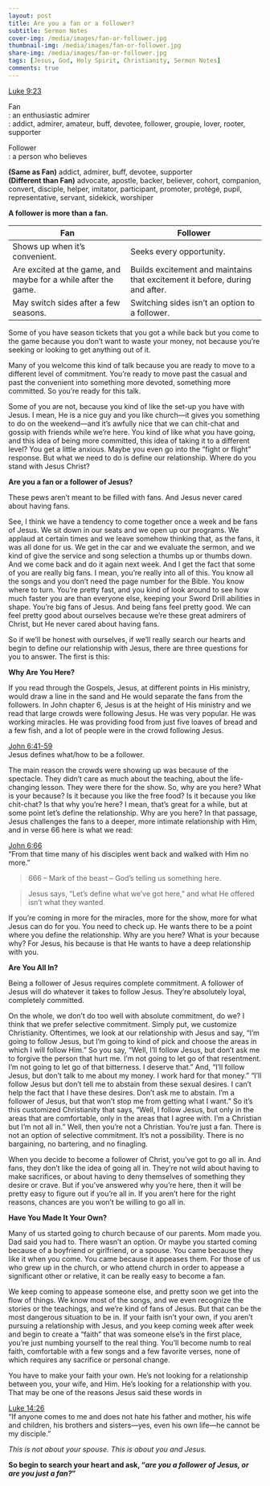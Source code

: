 ```yaml
---
layout: post
title: Are you a fan or a follower?
subtitle: Sermon Notes
cover-img: /media/images/fan-or-follower.jpg
thumbnail-img: /media/images/fan-or-follower.jpg
share-img: /media/images/fan-or-follower.jpg
tags: [Jesus, God, Holy Spirit, Christianity, Sermon Notes]
comments: true
---
```


[Luke 9:23](https://www.bible.com/bible/59/luk.9.1)   
   
Fan   
: an enthusiastic admirer   
: addict, admirer, amateur, buff, devotee, follower, groupie, lover, rooter, supporter   
   
Follower   
: a person who believes   
   
**(Same as Fan)** addict, admirer, buff, devotee, supporter   
**(Different than Fan)** advocate, apostle, backer, believer, cohort, companion, convert, disciple, helper, imitator, participant, promoter, protégé, pupil, representative, servant, sidekick, worshiper   
   
**A follower is more than a fan.**   
   
| **Fan**                                                        | **Follower**                                                                 |
|----------------------------------------------------------------|------------------------------------------------------------------------------|
| Shows up when it’s convenient.                                 | Seeks every opportunity.                                                     |
| Are excited at the game, and maybe for a while after the game. | Builds excitement and maintains that excitement it before, during and after. |
| May switch sides after a few seasons.                          | Switching sides isn’t an option to a follower.                               |   
   
Some of you have season tickets that you got a while back but you come to the game because you don’t want to waste your money, not because you’re seeking or looking to get anything out of it.   
   
Many of you welcome this kind of talk because you are ready to move to a different level of commitment. You’re ready to move past the casual and past the convenient into something more devoted, something more committed. So you’re ready for this talk.   
   
Some of you are not, because you kind of like the set-up you have with Jesus. I mean, He is a nice guy and you like church—it gives you something to do on the weekend—and it’s awfully nice that we can chit-chat and gossip with friends while we’re here. You kind of like what you have going, and this idea of being more committed, this idea of taking it to a different level? You get a little anxious. Maybe you even go into the “fight or flight” response. But what we need to do is define our relationship. Where do you stand with Jesus Christ?   
   
**Are you a fan or a follower of Jesus?**   
   
These pews aren’t meant to be filled with fans. And Jesus never cared about having fans.   
   
See, I think we have a tendency to come together once a week and be fans of Jesus. We sit down in our seats and we open up our programs. We applaud at certain times and we leave somehow thinking that, as the fans, it was all done for us. We get in the car and we evaluate the sermon, and we kind of give the service and song selection a thumbs up or thumbs down. And we come back and do it again next week. And I get the fact that some of you are really big fans. I mean, you’re really into all of this. You know all the songs and you don’t need the page number for the Bible. You know where to turn. You’re pretty fast, and you kind of look around to see how much faster you are than everyone else, keeping your Sword Drill abilities in shape. You’re big fans of Jesus. And being fans feel pretty good. We can feel pretty good about ourselves because we’re these great admirers of Christ, but He never cared about having fans.   
   
So if we’ll be honest with ourselves, if we’ll really search our hearts and begin to define our relationship with Jesus, there are three questions for you to answer. The first is this:   
   
**Why Are You Here?**   
   
If you read through the Gospels, Jesus, at different points in His ministry, would draw a line in the sand and He would separate the fans from the followers. In John chapter 6, Jesus is at the height of His ministry and we read that large crowds were following Jesus. He was very popular. He was working miracles. He was providing food from just five loaves of bread and a few fish, and a lot of people were in the crowd following Jesus.   
   
[John 6:41-59](https://www.bible.com/bible/59/JHN.6.ESV)   
Jesus defines what/how to be a follower.   
   
The main reason the crowds were showing up was because of the spectacle. They didn’t care as much about the teaching, about the life-changing lesson. They were there for the show. So, why are you here? What is your because? Is it because you like the free food? Is it because you like chit-chat? Is that why you’re here? I mean, that’s great for a while, but at some point let’s define the relationship. Why are you here? In that passage, Jesus challenges the fans to a deeper, more intimate relationship with Him, and in verse 66 here is what we read:   
   
[John 6:66](https://www.bible.com/bible/59/jhn.6.66)   
“From that time many of his disciples went back and walked with Him no more.”   
   
>666 – Mark of the beast – God’s telling us something here.   
   
>Jesus says, “Let’s define what we’ve got here,” and what He offered isn’t what they wanted.   
   
If you’re coming in more for the miracles, more for the show, more for what Jesus can do for you. You need to check up. He wants there to be a point where you define the relationship. Why are you here?  What is your because why? For Jesus, his because is that He wants to have a deep relationship with you.   
   
**Are You All In?**   
   
Being a follower of Jesus requires complete commitment. A follower of Jesus will do whatever it takes to follow Jesus. They’re absolutely loyal, completely committed.   
   
On the whole, we don’t do too well with absolute commitment, do we? I think that we prefer selective commitment. Simply put, we customize Christianity. Oftentimes, we look at our relationship with Jesus and say, “I’m going to follow Jesus, but I’m going to kind of pick and choose the areas in which I will follow Him.” So you say, “Well, I’ll follow Jesus, but don’t ask me to forgive the person that hurt me. I’m not going to let go of that resentment. I’m not going to let go of that bitterness. I deserve that.” And, “I’ll follow Jesus, but don’t talk to me about my money. I work hard for that money.” “I’ll follow Jesus but don’t tell me to abstain from these sexual desires. I can’t help the fact that I have these desires. Don’t ask me to abstain. I’m a follower of Jesus, but that won’t stop me from getting what I want.” So it’s this customized Christianity that says, “Well, I follow Jesus, but only in the areas that are comfortable, only in the areas that I agree with. I’m a Christian but I’m not all in.” Well, then you’re not a Christian. You’re just a fan. There is not an option of selective commitment. It’s not a possibility. There is no bargaining, no bartering, and no finagling.   
   
When you decide to become a follower of Christ, you’ve got to go all in. And fans, they don’t like the idea of going all in. They’re not wild about having to make sacrifices, or about having to deny themselves of something they desire or crave. But if you’ve answered why you’re here, then it will be pretty easy to figure out if you’re all in. If you aren’t here for the right reasons, chances are you won’t be willing to go all in.   
   
**Have You Made It Your Own?**   
   
Many of us started going to church because of our parents. Mom made you. Dad said you had to. There wasn’t an option. Or maybe you started coming because of a boyfriend or girlfriend, or a spouse. You came because they like it when you come. You came because it appeases them. For those of us who grew up in the church, or who attend church in order to appease a significant other or relative, it can be really easy to become a fan.   
   
We keep coming to appease someone else, and pretty soon we get into the flow of things. We know most of the songs, and we even recognize the stories or the teachings, and we’re kind of fans of Jesus. But that can be the most dangerous situation to be in. If your faith isn’t your own, if you aren’t pursuing a relationship with Jesus, and you keep coming week after week and begin to create a “faith” that was someone else’s in the first place, you’re just numbing yourself to the real thing. You’ll become numb to real faith, comfortable with a few songs and a few favorite verses, none of which requires any sacrifice or personal change.   
   
You have to make your faith your own. He’s not looking for a relationship between you, your wife, and Him. He’s looking for a relationship with you. That may be one of the reasons Jesus said these words in
   
[Luke 14:26](https://www.bible.com/bible/59/LUK.14.ESV)   
“If anyone comes to me and does not hate his father and mother, his wife and children, his brothers and sisters—yes, even his own life—he cannot be my disciple.”
      
*This is not about your spouse. This is about you and Jesus.*      
   
**So begin to search your heart and ask, “*are you a follower of Jesus, or are you just a fan?*”**   